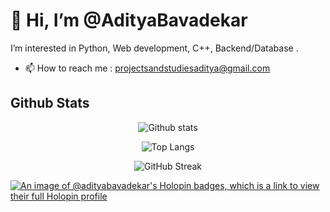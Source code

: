 # 👋 Hi, I’m @AdityaBavadekar

I’m interested in Python, Web development, C++, Backend/Database .

- 📫 How to reach me : projectsandstudiesaditya@gmail.com


<!---
AdityaBavadekar/AdityaBavadekar is a ✨ special ✨ repository because its `README.md` (this file) appears on your GitHub profile.
You can click the Preview link to take a look at your changes.
--->
## Github Stats

<p align="center">
  <picture>
    <source media="(prefers-color-scheme: dark)" srcset="https://github-readme-stats.vercel.app/api?username=adityabavadekar&theme=dark&include_all_commits=true&count_private=true&show_icons=true" />
    <source media="(prefers-color-scheme: light)" srcset="https://github-readme-stats.vercel.app/api?username=adityabavadekar&theme=default&include_all_commits=true&count_private=true&show_icons=true" />
    <img align="center" src="https://github-readme-stats.vercel.app/api?username=adityabavadekar&include_all_commits=true&count_private=true&show_icons=true" alt="Github stats" />
  </picture>
</p>

<p align="center">
  <picture>
    <source media="(prefers-color-scheme: dark)" srcset="https://github-readme-stats.vercel.app/api/top-langs/?username=adityabavadekar&layout=compact&theme=github_dark&hide_progress=true" />
    <source media="(prefers-color-scheme: light)" srcset="https://github-readme-stats.vercel.app/api/top-langs/?username=adityabavadekar&layout=compact&theme=default&hide_progress=true" />
    <img align="center" src="https://github-readme-stats.vercel.app/api/top-langs/?username=adityabavadekar&layout=compact" alt="Top Langs" />
  </picture>
</p>

<p align="center">
  <picture>
    <source media="(prefers-color-scheme: dark)" srcset="https://streak-stats.demolab.com/?user=AdityaBavadekar&theme=highcontrast" />
    <source media="(prefers-color-scheme: light)" srcset="https://streak-stats.demolab.com/?user=DenverCoder1&theme=default" />
    <img align="center" src="https://streak-stats.demolab.com/?user=AdityaBavadekar" alt="GitHub Streak" />
  </picture>
</p>

[![An image of @adityabavadekar's Holopin badges, which is a link to view their full Holopin profile](https://holopin.me/adityabavadekar)](https://holopin.io/@adityabavadekar)
